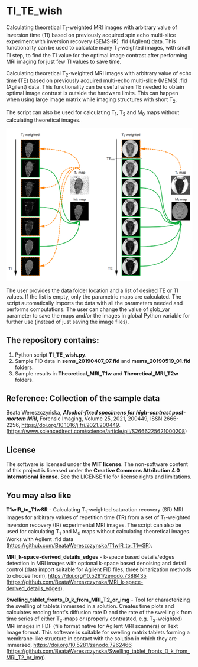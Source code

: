 # TI_TE_wish
Calculating theoretical T<sub>1</sub>-weighted MRI images with arbitrary value of inversion time (TI) based on previously acquired spin echo multi-slice experiment with inversion recovery (SEMS-IR) .fid (Agilent) data. This functionality can be used to calculate many T<sub>1</sub>-weighted images, with small TI step, to find the TI value for the optimal image contrast after performing MRI imaging for just few TI values to save time. 

Calculating theoretical T<sub>2</sub>-weighted MRI images with arbitrary value of echo time (TE) based on previously acquired multi-echo multi-slice (MEMS) .fid (Agilent) data. This functionality can be useful when TE needed to obtain optimal image contrast is outside the hardware limits. This can happen when using large image matrix while imaging structures with short T<sub>2</sub>.

The script can also be used for calculating T<sub>1</sub>, T<sub>2</sub> and M<sub>0</sub> maps without calculating theoretical images.

![Graphical abstract](graph_abstr.png)

The user provides the data folder location and a list of desired TE or TI values. If the list is empty, only the parametric maps are calculated. The script automatically imports the data with all the parameters needed and performs computations. The user can change the value of glob_var parameter to save the maps and/or the images in global Python variable for further use (instead of just saving the image files). 


## The repository contains:
1. Python script **TI_TE_wish.py**.
2. Sample FID data in **sems_20190407_07.fid** and **mems_20190519_01.fid** folders.
3. Sample results in **Theoretical_MRI_T1w** and **Theoretical_MRI_T2w** folders.


## Reference: Collection of the sample data
Beata Wereszczyńska, ***Alcohol-fixed specimens for high-contrast post-mortem MRI***, Forensic Imaging, Volume 25, 2021, 200449, ISSN 2666-2256, https://doi.org/10.1016/j.fri.2021.200449. (https://www.sciencedirect.com/science/article/pii/S2666225621000208)

## License
The software is licensed under the **MIT license**. The non-software content of this project is licensed under the **Creative Commons Attribution 4.0 International license**. See the LICENSE file for license rights and limitations.

## You may also like

**T1wIR_to_T1wSR** - Calculating T<sub>1</sub>-weighted saturation recovery (SR) MRI images for arbitrary values of repetition time (TR) from a set of T<sub>1</sub>-weighted inversion recovery (IR) experimental MRI images. The script can also be used for calculating T<sub>1</sub> and M<sub>0</sub> maps without calculating theoretical images. Works with Agilent .fid data (https://github.com/BeataWereszczynska/T1wIR_to_T1wSR).

**MRI_k-space-derived_details_edges** - k-space based details/edges detection in MRI images with optional k-space based denoising and detail control
(data import suitable for Agilent FID files, three binarization methods to choose from), https://doi.org/10.5281/zenodo.7388435 (https://github.com/BeataWereszczynska/MRI_k-space-derived_details_edges).

**Swelling_tablet_fronts_D_k_from_MRI_T2_or_img** - Tool for characterizing the swelling of tablets immersed in a solution. Creates time plots and calculates eroding front's diffusion rate D and the rate of the swelling k from time series of either T<sub>2</sub>-maps or (properly contrasted, e.g. T<sub>2</sub>-weighted) MRI images in FDF (file format native for Agilent MRI scanners) or Text Image format. This software is suitable for swelling matrix tablets forming a membrane-like structure in contact with the solution in which they are immersed, https://doi.org/10.5281/zenodo.7262466 (https://github.com/BeataWereszczynska/Swelling_tablet_fronts_D_k_from_MRI_T2_or_img).
